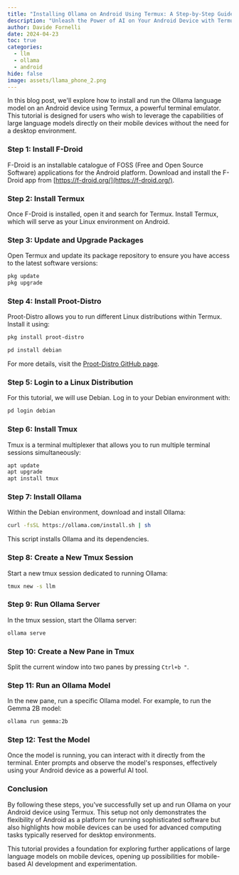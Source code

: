 ```yaml
---
title: "Installing Ollama on Android Using Termux: A Step-by-Step Guide"
description: "Unleash the Power of AI on Your Android Device with Termux: A Comprehensive Guide to Installing Ollama"
author: Davide Fornelli
date: 2024-04-23
toc: true
categories:
  - llm
  - ollama
  - android
hide: false
image: assets/llama_phone_2.png
---
```

In this blog post, we'll explore how to install and run the Ollama language model on an Android device using Termux, a powerful terminal emulator. This tutorial is designed for users who wish to leverage the capabilities of large language models directly on their mobile devices without the need for a desktop environment.

### Step 1: Install F-Droid
F-Droid is an installable catalogue of FOSS (Free and Open Source Software) applications for the Android platform. Download and install the F-Droid app from [https://f-droid.org/](https://f-droid.org/).

### Step 2: Install Termux
Once F-Droid is installed, open it and search for Termux. Install Termux, which will serve as your Linux environment on Android.

### Step 3: Update and Upgrade Packages
Open Termux and update its package repository to ensure you have access to the latest software versions:
```bash
pkg update
pkg upgrade
```

### Step 4: Install Proot-Distro
Proot-Distro allows you to run different Linux distributions within Termux. Install it using:
```bash
pkg install proot-distro
```

```bash
pd install debian
```

For more details, visit the [Proot-Distro GitHub page](https://github.com/termux/proot-distro).

### Step 5: Login to a Linux Distribution
For this tutorial, we will use Debian. Log in to your Debian environment with:
```bash
pd login debian
```

### Step 6: Install Tmux
Tmux is a terminal multiplexer that allows you to run multiple terminal sessions simultaneously:
```bash
apt update
apt upgrade
apt install tmux
```

### Step 7: Install Ollama
Within the Debian environment, download and install Ollama:
```bash
curl -fsSL https://ollama.com/install.sh | sh
```
This script installs Ollama and its dependencies.

### Step 8: Create a New Tmux Session
Start a new tmux session dedicated to running Ollama:
```bash
tmux new -s llm
```

### Step 9: Run Ollama Server
In the tmux session, start the Ollama server:
```bash
ollama serve
```

### Step 10: Create a New Pane in Tmux
Split the current window into two panes by pressing `Ctrl+b "`.

### Step 11: Run an Ollama Model
In the new pane, run a specific Ollama model. For example, to run the Gemma 2B model:
```bash
ollama run gemma:2b
```

### Step 12: Test the Model
Once the model is running, you can interact with it directly from the terminal. Enter prompts and observe the model's responses, effectively using your Android device as a powerful AI tool.

### Conclusion
By following these steps, you've successfully set up and run Ollama on your Android device using Termux. This setup not only demonstrates the flexibility of Android as a platform for running sophisticated software but also highlights how mobile devices can be used for advanced computing tasks typically reserved for desktop environments.

This tutorial provides a foundation for exploring further applications of large language models on mobile devices, opening up possibilities for mobile-based AI development and experimentation.
